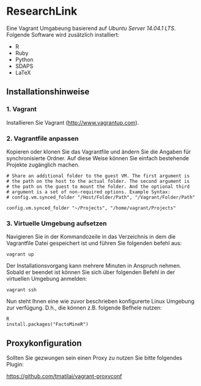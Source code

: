 # ResearchLink
Eine Vagrant Umgabeung basierend auf *Ubuntu Server 14.04.1 LTS*. Folgende Software wird zusätzlich installiert:

- R
- Ruby
- Python
- SDAPS
- LaTeX

## Installationshinweise

### 1. Vagrant

Installieren Sie Vagrant (http://www.vagrantup.com).

### 2. Vagrantfile anpassen

Kopieren oder klonen Sie das Vagrantfile und ändern Sie die Angaben für synchronisierte Ordner. Auf diese Weise können Sie einfach bestehende Projekte zugänglich machen.

    # Share an additional folder to the guest VM. The first argument is
    # the path on the host to the actual folder. The second argument is
    # the path on the guest to mount the folder. And the optional third
    # argument is a set of non-required options. Example Syntax:
    # config.vm.synced_folder "/Host/Folder/Path", "/Vagrant/Folder/Path"
    
    config.vm.synced_folder "~/Projects", "/home/vagrant/Projects"

### 3. Virtuelle Umgebung aufsetzen

Navigieren Sie in der Kommandozeile in das Verzeichnis in dem die Vagrantfile Datei gespeichert ist und führen Sie folgenden befehl aus:

    vagrant up

Der Installationsvorgang kann mehrere Minuten in Anspruch nehmen. Sobald er beendet ist können Sie sich über folgenden Befehl in der virtuellen Umgebung anmelden:

    vagrant ssh
    
Nun steht Ihnen eine wie zuvor beschrieben konfigurerte Linux Umgebung zur verfügung. D.h., die können z.B. folgende Befhele nutzen:

    R
    install.packages("FactoMineR")
    
## Proxykonfiguration

Sollten Sie gezwungen sein einen Proxy zu nutzen Sie bitte folgendes Plugin:

https://github.com/tmatilai/vagrant-proxyconf
